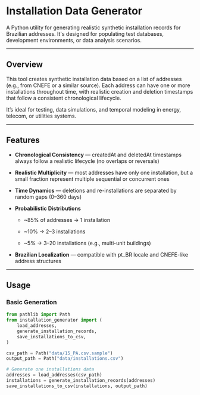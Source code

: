 # Installation Data Generator
A Python utility for generating realistic synthetic installation records for Brazilian addresses. It's designed for populating test databases, development environments, or data analysis scenarios.

---

## Overview
This tool creates synthetic installation data based on a list of addresses (e.g., from CNEFE or a similar source).
Each address can have one or more installations throughout time, with realistic creation and deletion timestamps that follow a consistent chronological lifecycle.

It’s ideal for testing, data simulations, and temporal modeling in energy, telecom, or utilities systems.

---

## Features

* **Chronological Consistency** — createdAt and deletedAt timestamps always follow a realistic lifecycle (no overlaps or reversals)

* **Realistic Multiplicity** — most addresses have only one installation, but a small fraction represent multiple sequential or concurrent ones

* **Time Dynamics** — deletions and re-installations are separated by random gaps (0–360 days)

* **Probabilistic Distributions**

    * ~85% of addresses → 1 installation

    * ~10% → 2–3 installations

    * ~5% → 3–20 installations (e.g., multi-unit buildings)

* **Brazilian Localization** — compatible with pt_BR locale and CNEFE-like address structures

---

## Usage

### Basic Generation
```python
from pathlib import Path
from installation_generator import (
    load_addresses,
    generate_installation_records,
    save_installations_to_csv,
)

csv_path = Path("data/15_PA.csv.sample")
output_path = Path("data/installations.csv")

# Generate one installations data
addresses = load_addresses(csv_path)
installations = generate_installation_records(addresses)
save_installations_to_csv(installations, output_path)
